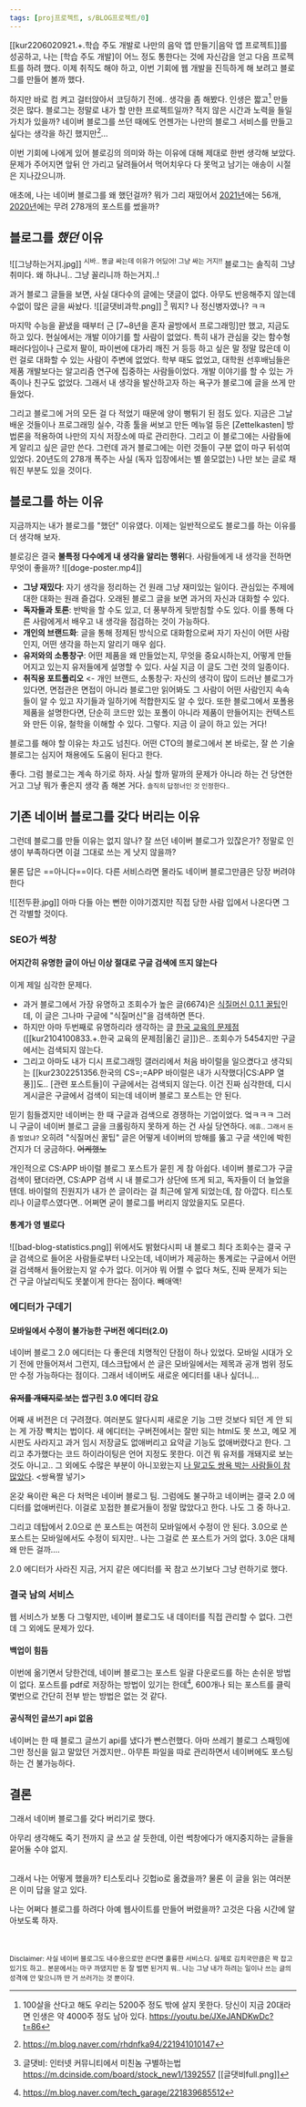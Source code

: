 ```yaml
---
tags: [proj프로젝트, s/BLOG프로젝트/0]
---
```

[[kur2206020921.+.학습 주도 개발로 나만의 음악 앱 만들기|음악 앱 프로젝트]]를 성공하고, 나는 [학습 주도 개발]이 어느 정도 통한다는 것에 자신감을 얻고 다음 프로젝트를 하려 했다. 이제 취직도 해야 하고, 이번 기회에 웹 개발을 진득하게 해 보려고 블로그를 만들어 볼까 했다.

하지만 바로 컴 켜고 걸터앉아서 코딩하기 전에.. 생각을 좀 해봤다. 인생은 짧고[^1] 만들 것은 많다. 블로그는 정말로 내가 할 만한 프로젝트일까? 적지 않은 시간과 노력을 들일 가치가 있을까? 네이버 블로그를 쓰던 때에도 언젠가는 나만의 블로그 서비스를 만들고 싶다는 생각을 하긴 했지만[^2]...

이번 기회에 나에게 있어 블로깅의 의미와 하는 이유에 대해 제대로 한번 생각해 보았다. 문제가 주어지면 앞뒤 안 가리고 달려들어서 먹어치우다 다 못먹고 남기는 애송이 시절은 지나갔으니까. 

애초에, 나는 네이버 블로그를 왜 했던걸까? 뭐가 그리 재밌어서 [2021년](https://m.blog.naver.com/rhdnfka94/222609160502)에는 56개, [2020년](https://m.blog.naver.com/rhdnfka94/222173970232)에는 무려 278개의 포스트를 썼을까?

## 블로그를 *했던* 이유
![[그냥하는거지.jpg]]
<sup>시바.. 똥글 싸는데 이유가 어딨어! 그냥 싸는 거지!!</sup>
블로그는 솔직히 그냥 취미다. 왜 하냐니.. 그냥 꼴리니까 하는거지..!

과거 블로그 글들을 보면, 사실 대다수의 글에는 댓글이 없다. 
아무도 반응해주지 않는데 수없이 많은 글을 싸놨다. 
![[글댓비과학.png]]
[^3] 뭐지? 나 정신병자였나? ㅋㅋ 

마지막 수능을 끝냈을 때부터 근 [7~8년을 혼자 골방에서 프로그래밍]만 했고, 지금도 하고 있다. 현실에서는 개발 이야기를 할 사람이 없었다. 특히 내가 관심을 갖는 함수형 패러다임이나 근로저 팔이, 파이썬에 대가리 깨진 거 등등 하고 싶은 말 정말 많은데 이런 걸로 대화할 수 있는 사람이 주변에 없었다. 학부 때도 없었고, 대학원 선후배님들은 제품 개발보다는 알고리즘 연구에 집중하는 사람들이었다. 개발 이야기를 할 수 있는 가족이나 친구도 없었다. 그래서 내 생각을 발산하고자 하는 욕구가 블로그에 글을 쓰게 만들었다.

그리고 블로그에 거의 모든 걸 다 적었기 때문에 양이 뻥튀기 된 점도 있다. 지금은 그날 배운 것들이나 프로그래밍 실수, 각종 툴을 써보고 만든 메뉴얼 등은 [Zettelkasten] 방법론을 적용하여 나만의 지식 저장소에 따로 관리한다. 그리고 이 블로그에는 사람들에게 알리고 싶은 글만 쓴다. 
그런데 과거 블로그에는 이런 것들이 구분 없이 마구 뒤섞여 있었다. 20년도의 278개 폭주는 사실 (독자 입장에서는 별 쓸모없는) 나만 보는 글로 채워진 부분도 있을 것이다. 

## 블로그를 하는 이유
지금까지는 내가 블로그를 "했던" 이유였다. 이제는 일반적으로도 블로그를 하는 이유를 더 생각해 보자.

블로깅은 결국 **불특정 다수에게 내 생각을 알리는 행위**다. 사람들에게 내 생각을 전하면 무엇이 좋을까?
![[doge-poster.mp4]]
- **그냥 재밌다**: 자기 생각을 정리하는 건 원래 그냥 재미있는 일이다. 관심있는 주제에 대한 대화는 원래 즐겁다. 오래된 블로그 글을 보면 과거의 자신과 대화할 수 있다.
- **독자들과 토론**: 반박을 할 수도 있고, 더 풍부하게 뒷받침할 수도 있다. 이를 통해 다른 사람에게서 배우고 내 생각을 점검하는 것이 가능하다.
- **개인의 브랜드화**: 글을 통해 정제된 방식으로 대화함으로써 자기 자신이 어떤 사람인지, 어떤 생각을 하는지 알리기 매우 쉽다.
- **유저와의 소통창구**: 어떤 제품을 왜 만들었는지, 무엇을 중요시하는지, 어떻게 만들어지고 있는지 유저들에게 설명할 수 있다. 사실 지금 이 글도 그런 것의 일종이다.
- **취직용 포트폴리오** <- 개인 브랜드, 소통창구: 자신의 생각이 많이 드러난 블로그가 있다면, 면접관은 면접이 아니라 블로그만 읽어봐도 그 사람이 어떤 사람인지 속속들이 알 수 있고 자기들과 일하기에 적합한지도 알 수 있다. 
  또한 블로그에서 포폴용 제품을 설명한다면, 단순히 코드만 있는 포폴이 아니라 제품이 만들어지는 컨텍스트와 만든 이유, 철학을 이해할 수 있다. 그렇다. 지금 이 글이 하고 있는 거다!

블로그를 해야 할 이유는 차고도 넘친다. 어떤 CTO의 블로그에서 본 바로는, 잘 쓴 기술 블로그는 심지어 채용에도 도움이 된다고 한다. 

좋다. 그럼 블로그는 계속 하기로 하자. 사실 할까 말까의 문제가 아니라 하는 건 당연한 거고 그냥 뭐가 좋은지 생각 좀 해본 거다. <small>솔직히 답정너인 것 인정한다.. </small>

## 기존 네이버 블로그를 갖다 버리는 이유
그런데 블로그를 만들 이유는 없지 않나? 잘 쓰던 네이버 블로그가 있잖은가? 정말로 인생이 부족하다면 이걸 그대로 쓰는 게 낫지 않을까?

물론 답은 ==아니다==이다. 다른 서비스라면 몰라도 
네이버 블로그만큼은 당장 버려야 한다

![[전두환.jpg]]
아마 다들 아는 뻔한 이야기겠지만 
직접 당한 사람 입에서 나온다면 그건 각별할 것이다.

### SEO가 썩창
#### 어지간히 유명한 글이 아닌 이상 절대로 구글 검색에 뜨지 않는다
이게 제일 심각한 문제다.
- 과거 블로그에서 가장 유명하고 조회수가 높은 글(6674)은 [식질머신 0.1.1 꿀팁](https://blog.naver.com/rhdnfka94/221618923484)인데, 이 글은 그나마 구글에 "식질머신"을 검색하면 뜬다.
- 하지만 아마 두번째로 유명하리라 생각하는 글 [한국 교육의 문제점](https://blog.naver.com/rhdnfka94/222304890066)([[kur2104100833.+.한국 교육의 문제점|옮긴 글]])은.. 조회수가 5454지만 구글에서는 검색되지 않는다.
- 그리고 아마도 내가 디시 프로그래밍 갤러리에서 처음 바이럴을 일으켰다고 생각되는 [[kur2302251356.한국의 CS=;=APP 바이럴은 내가 시작했다|CS:APP 열풍]]도.. [관련 포스트들]이 구글에서는 검색되지 않는다. 이건 진짜 심각한데, 디시 게시글은 구글에서 검색이 되는데 네이버 블로그 포스트는 안 된다.

믿기 힘들겠지만 네이버는 한 때 구글과 검색으로 경쟁하는 기업이었다. 엌ㅋㅋㅋ 그러니 구글이 네이버 블로그 글을 크롤링하지 못하게 하는 건 사실 당연하다. <small>에휴.. 그래서 돈 좀 벌었냐?</small>
오히려 "식질머신 꿀팁" 글은 어떻게 네이버의 방해를 뚫고 구글 색인에 박힌건지가 더 궁금하다. ~~어케했노~~

개인적으로 CS:APP 바이럴 블로그 포스트가 묻힌 게 참 아쉽다. 네이버 블로그가 구글 검색이 됐더라면, CS:APP 검색 시 내 블로그가 상단에 뜨게 되고, 독자들이 더 늘었을텐데. 
바이럴의 진원지가 내가 쓴 글이라는 걸 최근에 알게 되었는데, 참 아깝다. 티스토리나 이글루스였다면.. 어쩌면 굳이 블로그를 버리지 않았을지도 모른다.

#### 통계가 영 별로다
![[bad-blog-statistics.png]]
위에서도 밝혔다시피 내 블로그 최다 조회수는 결국 구글 검색으로 들어온 사람들로부터 나오는데, 네이버가 제공하는 통계로는 구글에서 어떤 걸 검색해서 들어왔는지 알 수가 없다.
이거야 뭐 어쩔 수 없다 쳐도, 진짜 문제가 되는 건 구글 아날리틱도 못붙이게 한다는 점이다. 빼애액!

### 에디터가 구데기
#### 모바일에서 수정이 불가능한 구버전 에디터(2.0)
네이버 블로그 2.0 에디터는 다 좋은데 치명적인 단점이 하나 있었다. 모바일 시대가 오기 전에 만들어져서 그런지, 데스크탑에서 쓴 글은 모바일에서는 제목과 공개 범위 정도만 수정 가능하다는 점이다.
그래서 네이버도 새로운 에디터를 내나 싶더니...

#### ~~유저를 개돼지로 보는~~ 쌉구린 3.0 에디터 강요
어째 새 버전은 더 구려졌다. 여러분도 알다시피 새로운 기능 그딴 것보다 되던 게 안 되는 게 가장 빡치는 법이다. 새 에디터는 구버전에서는 잘만 되는 html도 못 쓰고, 메모 게시판도 사라지고 과거 임시 저장글도 없애버리고 요약글 기능도 없애버렸다고 한다. 그리고 추가했다는 코드 하이라이팅은 언어 지정도 못한다. 이건 뭐 유저를 개돼지로 보는 것도 아니고..
그 외에도 수많은 부분이 아니꼬왔는지 [나 말고도 쌍욕 박는 사람들이 참 많았다](https://m.blog.naver.com/CommentList.naver?blogId=blogpeople&logNo=222824126104). 
<쌍욕짤 넣기>

온갖 욕이란 욕은 다 처먹은 네이버 블로그 팀. 그럼에도 불구하고 네이버는 결국 2.0 에디터를 없애버린다. 이걸로 꼬접한 블로거들이 정말 많았다고 한다. 나도 그 중 하나고.

그리고 데탑에서 2.0으로 쓴 포스트는 여전히 모바일에서 수정이 안 된다. 3.0으로 쓴 포스트는 모바일에서도 수정이 되지만.. 나는 그걸로 쓴 포스트가 거의 없다. 3.0은 대체 왜 만든 걸까....

2.0 에디터가 사라진 지금, 거지 같은 에디터를 꾹 참고 쓰기보다 그냥 런하기로 했다.

### 결국 남의 서비스
웹 서비스가 보통 다 그렇지만, 네이버 블로그도 내 데이터를 직접 관리할 수 없다. 그런데 그 외에도 문제가 있다.

#### 백업이 힘듬
이번에 옮기면서 당한건데, 네이버 블로그는 포스트 일괄 다운로드를 하는 손쉬운 방법이 없다. 포스트를 pdf로 저장하는 방법이 있기는 한데[^4], 600개나 되는 포스트를 클릭 몇번으로 간단히 전부 받는 방법은 없는 것 같다. 

#### 공식적인 글쓰기 api 없음
네이버는 한 때 블로그 글쓰기 api를 냈다가 빤스런했다. 아마 쓰레기 블로그 스패밍에 그만 정신을 잃고 말았던 거겠지만.. 아무튼 파일을 따로 관리하면서 네이버에도 포스팅하는 건 불가능하다.

## 결론
그래서 네이버 블로그를 갖다 버리기로 했다.

아무리 생각해도 죽기 전까지 글 쓰고 살 듯한데, 
이런 썩창에다가 애지중지하는 글들을 묻어둘 수야 없지.

\
그래서 나는 어떻게 했을까? 티스토리나 깃헙io로 옮겼을까?
물론 이 글을 읽는 여러분은 이미 답을 알고 있다. 

나는 어쩌다 블로그를 하려다 아예 웹사이트를 만들어 버렸을까? 고것은 다음 시간에 알아보도록 하자.

\
\
<small>Disclaimer: 사실 네이버 블로그도 내수용으로만 쓴다면 훌륭한 서비스다. 실제로 김치국만큼은 꽉 잡고 있기도 하고.. 본문에서는 마구 까댔지만 돈 잘 벌면 된거지 뭐.. 나는 그냥 내가 하려는 일이나 쓰는 글의 성격에 안 맞으니까 딴 거 쓰러가는 것 뿐이다.</small>

[^1]: 100살을 산다고 해도 우리는 5200주 정도 밖에 살지 못한다. 당신이 지금 20대라면 인생은 약 4000주 정도 남아 있다. https://youtu.be/JXeJANDKwDc?t=86
[^2]: https://m.blog.naver.com/rhdnfka94/221941010147
[^3]: 글댓비: 인터넷 커뮤니티에서 미친놈 구별하는법 https://m.dcinside.com/board/stock_new1/1392557 [[글댓비full.png]]
[^4]: https://m.blog.naver.com/tech_garage/221839685512
